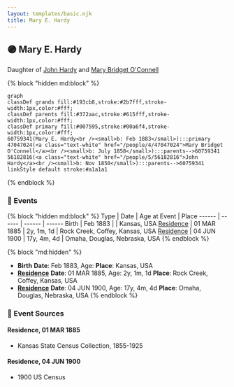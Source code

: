 ```yaml
---
layout: templates/basic.njk
title: Mary E. Hardy
---
```

## 🟣 Mary E. Hardy

Daughter of [John Hardy](/people/5/56182816) and [Mary Bridget O'Connell](/people/4/47047024)

{% block "hidden md:block" %}
```mermaid
graph
classDef grands fill:#193cb8,stroke:#2b7fff,stroke-width:1px,color:#fff;
classDef parents fill:#372aac,stroke:#615fff,stroke-width:1px,color:#fff;
classDef primary fill:#007595,stroke:#00a6f4,stroke-width:1px,color:#fff;
60759341(Mary E. Hardy<br /><small>b: Feb 1883</small>):::primary
47047024(<a class="text-white" href="/people/4/47047024">Mary Bridget O'Connell</a><br /><small>b: July 1858</small>):::parents-->60759341
56182816(<a class="text-white" href="/people/5/56182816">John Hardy</a><br /><small>b: Nov 1850</small>):::parents-->60759341
linkStyle default stroke:#a1a1a1
```
{% endblock %}

### 📆 Events

{% block "hidden md:block" %}
Type | Date | Age at Event | Place
------ | ------ | ------ | ------
Birth | Feb 1883 |  | Kansas, USA
[Residence](#event-event-0) | 01 MAR 1885 | 2y, 1m, 1d | Rock Creek, Coffey, Kansas, USA
[Residence](#event-event-1) | 04 JUN 1900 | 17y, 4m, 4d | Omaha, Douglas, Nebraska, USA
{% endblock %}

{% block "md:hidden" %}
- **Birth**
**Date**: Feb 1883, Age:
**Place**: Kansas, USA
- **[Residence](#event-event-0)**
**Date**: 01 MAR 1885, Age: 2y, 1m, 1d
**Place**: Rock Creek, Coffey, Kansas, USA
- **[Residence](#event-event-1)**
**Date**: 04 JUN 1900, Age: 17y, 4m, 4d
**Place**: Omaha, Douglas, Nebraska, USA
{% endblock %}

### 📰 Event Sources

#### <a id="event-event-0"></a> Residence, 01 MAR 1885
* Kansas State Census Collection, 1855-1925

#### <a id="event-event-1"></a> Residence, 04 JUN 1900
* 1900 US Census

